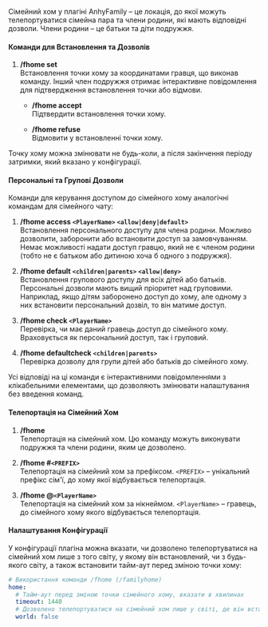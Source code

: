 Сімейний хом у плагіні AnhyFamily – це локація, до якої можуть телепортуватися сімейна пара та члени родини, які мають відповідні дозволи. Члени родини – це батьки та діти подружжя.

#### Команди для Встановлення та Дозволів

1. **/fhome set**  
   Встановлення точки хому за координатами гравця, що виконав команду. Інший член подружжя отримає інтерактивне повідомлення для підтвердження встановлення точки або відмови.

   - **/fhome accept**  
     Підтвердити встановлення точки хому.

   - **/fhome refuse**  
     Відмовити у встановленні точки хому.

Точку хому можна змінювати не будь-коли, а після закінчення періоду затримки, який вказано у конфігурації.

#### Персональні та Групові Дозволи

Команди для керування доступом до сімейного хому аналогічні командам для сімейного чату:

1. **/fhome access `<PlayerName>` `<allow|deny|default>`**  
   Встановлення персонального доступу для члена родини. Можливо дозволити, заборонити або встановити доступ за замовчуванням. Немає можливості надати доступ гравцю, який не є членом родини (тобто не є батьком або дитиною хоча б одного з подружжя).

2. **/fhome default `<children|parents>` `<allow|deny>`**  
   Встановлення групового доступу для всіх дітей або батьків. Персональні дозволи мають вищий пріоритет над груповими. Наприклад, якщо дітям заборонено доступ до хому, але одному з них встановити персональний дозвіл, то він матиме доступ.

3. **/fhome check `<PlayerName>`**  
   Перевірка, чи має даний гравець доступ до сімейного хому. Враховується як персональний доступ, так і груповий.

4. **/fhome defaultcheck `<children|parents>`**  
   Перевірка дозволу для групи дітей або батьків до сімейного хому.

Усі відповіді на ці команди є інтерактивними повідомленнями з клікабельними елементами, що дозволяють змінювати налаштування без введення команд.

#### Телепортація на Сімейний Хом

1. **/fhome**  
   Телепортація на сімейний хом. Цю команду можуть виконувати подружжя та члени родини, яким це дозволено.

2. **/fhome #`<PREFIX>`**  
   Телепортація на сімейний хом за префіксом. `<PREFIX>` – унікальний префікс сім'ї, до хому якої відбувається телепортація.

3. **/fhome @`<PlayerName>`**  
   Телепортація на сімейний хом за нікнеймом. `<PlayerName>` – гравець, до сімейного хому якого відбувається телепортація.

#### Налаштування Конфігурації

У конфігурації плагіна можна вказати, чи дозволено телепортуватися на сімейний хом лише з того світу, у якому він встановлений, чи з будь-якого світу, а також встановити тайм-аут перед зміною точки хому:

```yaml
# Використання команди /fhome (/familyhome)
home:
  # Тайм-аут перед зміною точки сімейного хому, вказати в хвилинах
  timeout: 1440
  # Дозволено телепортуватися на сімейний хом лише у світі, де він встановлений
  world: false
```


